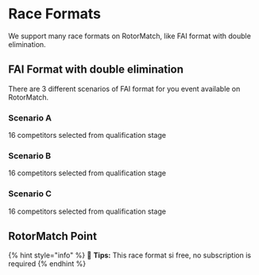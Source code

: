 # Race Formats

We support many race formats on RotorMatch, like FAI format with double elimination.

## FAI Format with double elimination

There are 3 different scenarios of FAI format for you event available on RotorMatch.

### Scenario A

16 competitors selected from qualification stage

### Scenario B

16 competitors selected from qualification stage

### Scenario C

16 competitors selected from qualification stage

## RotorMatch Point

{% hint style="info" %} 🧙 **Tips:** This race format si free, no subscription is required {% endhint %}